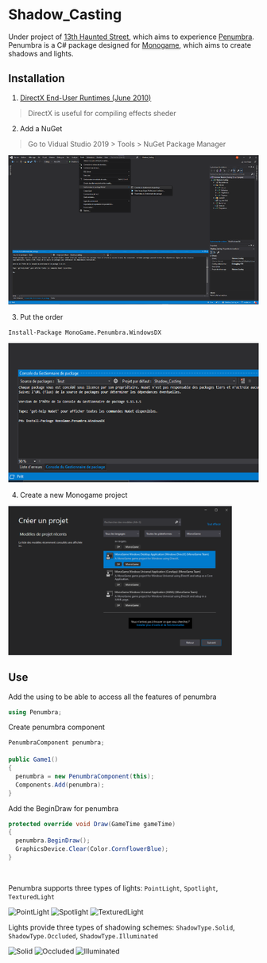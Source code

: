 # Shadow_Casting
Under project of [13th Haunted Street](https://github.com/AlecInfo/13th_Haunted_Street), which aims to experience [Penumbra](https://github.com/discosultan/penumbra). Penumbra is a C# package designed for [Monogame](https://www.monogame.net/), which aims to create shadows and lights.

## Installation

1. [DirectX End-User Runtimes (June 2010)](https://www.microsoft.com/en-us/download/details.aspx?id=8109)
> DirectX is useful for compiling effects sheder

2. Add a NuGet
> Go to Vidual Studio 2019 > Tools > NuGet Package Manager
> <br>
<p>
  <img src="https://github.com/AlecInfo/Shadow_Casting/blob/master/Documentation/InstallNuGet.png" alt="NuGet" Height="300">
</p>

3. Put the order

```shell
Install-Package MonoGame.Penumbra.WindowsDX
```
<p>
  <img src="https://github.com/AlecInfo/Shadow_Casting/blob/master/Documentation/InstallPackage.png" alt="Install Package" Height="280">
</p>

4. Create a new Monogame project

<p>
  <img src="https://github.com/AlecInfo/Shadow_Casting/blob/master/Documentation/CreateProjectMonogame.png" alt="Create monogame project" Height="300">
</p>

## Use

Add the using to be able to access all the features of penumbra
```cs
using Penumbra;
``` 

Create penumbra component
```cs
PenumbraComponent penumbra;

public Game1()
{
  penumbra = new PenumbraComponent(this);
  Components.Add(penumbra);
}
```

Add the BeginDraw for penumbra
```cs
protected override void Draw(GameTime gameTime)
{
  penumbra.BeginDraw();
  GraphicsDevice.Clear(Color.CornflowerBlue);
}
```
<br>

Penumbra supports three types of lights: `PointLight`, `Spotlight`, `TexturedLight`

![PointLight](https://github.com/discosultan/penumbra/raw/master/Documentation/PointLight.png)
![Spotlight](https://github.com/discosultan/penumbra/raw/master/Documentation/Spotlight.png)
![TexturedLight](https://github.com/discosultan/penumbra/blob/master/Documentation/TexturedLight.png)

Lights provide three types of shadowing schemes: `ShadowType.Solid`, `ShadowType.Occluded`, `ShadowType.Illuminated`

![Solid](https://github.com/discosultan/penumbra/blob/master/Documentation/Solid.png)
![Occluded](https://github.com/discosultan/penumbra/raw/master/Documentation/Occluded.png)
![Illuminated](https://github.com/discosultan/penumbra/raw/master/Documentation/Illuminated.png)
